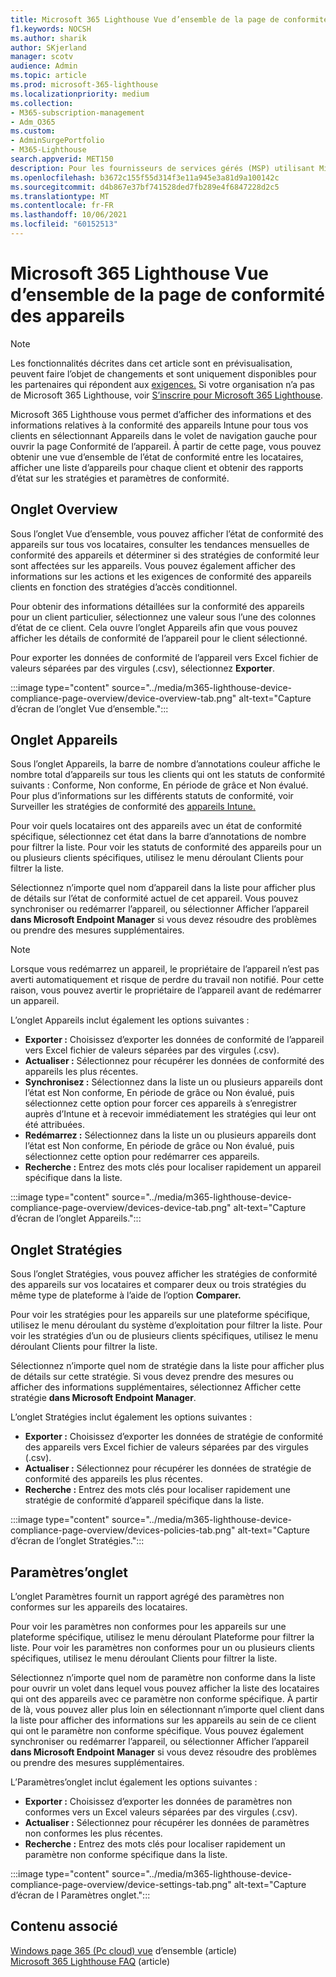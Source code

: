 ```yaml
---
title: Microsoft 365 Lighthouse Vue d’ensemble de la page de conformité des appareils
f1.keywords: NOCSH
ms.author: sharik
author: SKjerland
manager: scotv
audience: Admin
ms.topic: article
ms.prod: microsoft-365-lighthouse
ms.localizationpriority: medium
ms.collection:
- M365-subscription-management
- Adm_O365
ms.custom:
- AdminSurgePortfolio
- M365-Lighthouse
search.appverid: MET150
description: Pour les fournisseurs de services gérés (MSP) utilisant Microsoft 365 Lighthouse, découvrez la page de conformité des appareils.
ms.openlocfilehash: b3672c155f55d314f3e11a945e3a81d9a100142c
ms.sourcegitcommit: d4b867e37bf741528ded7fb289e4f6847228d2c5
ms.translationtype: MT
ms.contentlocale: fr-FR
ms.lasthandoff: 10/06/2021
ms.locfileid: "60152513"
---
```

# <a name="microsoft-365-lighthouse-device-compliance-page-overview"></a>Microsoft 365 Lighthouse Vue d’ensemble de la page de conformité des appareils

> [!NOTE]
> Les fonctionnalités décrites dans cet article sont en prévisualisation, peuvent faire l’objet de changements et sont uniquement disponibles pour les partenaires qui répondent aux [exigences.](m365-lighthouse-requirements.md) Si votre organisation n’a pas de Microsoft 365 Lighthouse, voir [S’inscrire pour Microsoft 365 Lighthouse](m365-lighthouse-sign-up.md).

Microsoft 365 Lighthouse vous permet d’afficher des informations et des informations relatives à la conformité  des appareils Intune pour tous vos clients en sélectionnant Appareils dans le volet de navigation gauche pour ouvrir la page Conformité de l’appareil. À partir de cette page, vous pouvez obtenir une vue d’ensemble de l’état de conformité entre les locataires, afficher une liste d’appareils pour chaque client et obtenir des rapports d’état sur les stratégies et paramètres de conformité.

## <a name="overview-tab"></a>Onglet Overview  
  
Sous l’onglet Vue d’ensemble, vous pouvez afficher l’état de conformité des appareils sur tous vos locataires, consulter les tendances mensuelles de conformité des appareils et déterminer si des stratégies de conformité leur sont affectées sur les appareils. Vous pouvez également afficher des informations sur les actions et les exigences de conformité des appareils clients en fonction des stratégies d’accès conditionnel. 

Pour obtenir des informations détaillées sur la conformité des appareils pour un client particulier, sélectionnez une valeur sous l’une des colonnes d’état de ce client. Cela ouvre l’onglet Appareils afin que vous pouvez afficher les détails de conformité de l’appareil pour le client sélectionné.

Pour exporter les données de conformité de l’appareil vers Excel fichier de valeurs séparées par des virgules (.csv), sélectionnez **Exporter**.

:::image type="content" source="../media/m365-lighthouse-device-compliance-page-overview/device-overview-tab.png" alt-text="Capture d’écran de l’onglet Vue d’ensemble.":::

## <a name="devices-tab"></a>Onglet Appareils

Sous l’onglet Appareils, la barre de nombre d’annotations couleur affiche le nombre total d’appareils sur tous les clients qui ont les statuts de conformité suivants : Conforme, Non conforme, En période de grâce et Non évalué. Pour plus d’informations sur les différents statuts de conformité, voir Surveiller les stratégies de conformité des [appareils Intune.](/mem/intune/protect/compliance-policy-monitor)

Pour voir quels locataires ont des appareils avec un état de conformité spécifique, sélectionnez cet état dans la barre d’annotations de nombre pour filtrer la liste. Pour voir les statuts de conformité des appareils  pour un ou plusieurs clients spécifiques, utilisez le menu déroulant Clients pour filtrer la liste.

Sélectionnez n’importe quel nom d’appareil dans la liste pour afficher plus de détails sur l’état de conformité actuel de cet appareil. Vous pouvez synchroniser ou redémarrer l’appareil, ou sélectionner Afficher l’appareil **dans Microsoft Endpoint Manager** si vous devez résoudre des problèmes ou prendre des mesures supplémentaires.

> [!NOTE]
> Lorsque vous redémarrez un appareil, le propriétaire de l’appareil n’est pas averti automatiquement et risque de perdre du travail non notifié. Pour cette raison, vous pouvez avertir le propriétaire de l’appareil avant de redémarrer un appareil.

L’onglet Appareils inclut également les options suivantes :

- **Exporter :** Choisissez d’exporter les données de conformité de l’appareil vers Excel fichier de valeurs séparées par des virgules (.csv).
- **Actualiser :** Sélectionnez pour récupérer les données de conformité des appareils les plus récentes.
- **Synchronisez :** Sélectionnez dans la liste un ou plusieurs appareils dont l’état est Non conforme, En période de grâce ou Non évalué, puis sélectionnez cette option pour forcer ces appareils à s’enregistrer auprès d’Intune et à recevoir immédiatement les stratégies qui leur ont été attribuées.
- **Redémarrez :** Sélectionnez dans la liste un ou plusieurs appareils dont l’état est Non conforme, En période de grâce ou Non évalué, puis sélectionnez cette option pour redémarrer ces appareils.
- **Recherche :** Entrez des mots clés pour localiser rapidement un appareil spécifique dans la liste.
 
:::image type="content" source="../media/m365-lighthouse-device-compliance-page-overview/devices-device-tab.png" alt-text="Capture d’écran de l’onglet Appareils.":::

## <a name="policies-tab"></a>Onglet Stratégies

Sous l’onglet Stratégies, vous pouvez afficher les stratégies de conformité des appareils sur vos locataires et comparer deux ou trois stratégies du même type de plateforme à l’aide de l’option **Comparer.**

Pour voir les stratégies pour les  appareils sur une plateforme spécifique, utilisez le menu déroulant du système d’exploitation pour filtrer la liste. Pour voir les stratégies d’un ou  de plusieurs clients spécifiques, utilisez le menu déroulant Clients pour filtrer la liste.

Sélectionnez n’importe quel nom de stratégie dans la liste pour afficher plus de détails sur cette stratégie. Si vous devez prendre des mesures ou afficher des informations supplémentaires, sélectionnez Afficher cette stratégie **dans Microsoft Endpoint Manager**.

L’onglet Stratégies inclut également les options suivantes :

- **Exporter :** Choisissez d’exporter les données de stratégie de conformité des appareils vers Excel fichier de valeurs séparées par des virgules (.csv).
- **Actualiser :** Sélectionnez pour récupérer les données de stratégie de conformité des appareils les plus récentes.
- **Recherche :** Entrez des mots clés pour localiser rapidement une stratégie de conformité d’appareil spécifique dans la liste.

:::image type="content" source="../media/m365-lighthouse-device-compliance-page-overview/devices-policies-tab.png" alt-text="Capture d’écran de l’onglet Stratégies.":::

## <a name="settings-tab"></a>Paramètres’onglet

L’onglet Paramètres fournit un rapport agrégé des paramètres non conformes sur les appareils des locataires. 

Pour voir les paramètres non conformes pour  les appareils sur une plateforme spécifique, utilisez le menu déroulant Plateforme pour filtrer la liste. Pour voir les paramètres non conformes pour un  ou plusieurs clients spécifiques, utilisez le menu déroulant Clients pour filtrer la liste.

Sélectionnez n’importe quel nom de paramètre non conforme dans la liste pour ouvrir un volet dans lequel vous pouvez afficher la liste des locataires qui ont des appareils avec ce paramètre non conforme spécifique. À partir de là, vous pouvez aller plus loin en sélectionnant n’importe quel client dans la liste pour afficher des informations sur les appareils au sein de ce client qui ont le paramètre non conforme spécifique. Vous pouvez également synchroniser ou redémarrer l’appareil, ou sélectionner Afficher l’appareil **dans Microsoft Endpoint Manager** si vous devez résoudre des problèmes ou prendre des mesures supplémentaires.

L’Paramètres’onglet inclut également les options suivantes :

- **Exporter :** Choisissez d’exporter les données de paramètres non conformes vers un Excel valeurs séparées par des virgules (.csv).
- **Actualiser :** Sélectionnez pour récupérer les données de paramètres non conformes les plus récentes.
- **Recherche :** Entrez des mots clés pour localiser rapidement un paramètre non conforme spécifique dans la liste.

:::image type="content" source="../media/m365-lighthouse-device-compliance-page-overview/device-settings-tab.png" alt-text="Capture d’écran de l Paramètres onglet.":::

## <a name="related-content"></a>Contenu associé

[Windows page 365 (Pc cloud) vue](m365-lighthouse-win365-page-overview.md) d’ensemble (article)\
[Microsoft 365 Lighthouse FAQ](m365-lighthouse-faq.yml) (article)
